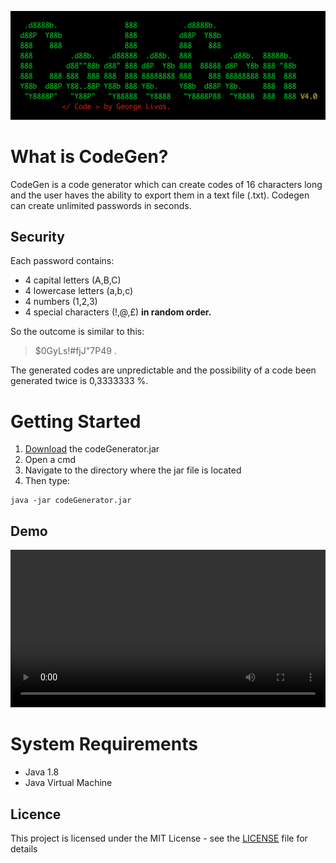 ![logo](./Readme_resources/logo.png)
# What is CodeGen?
CodeGen is a code generator which can create codes of 16 characters long and the 
user haves the ability to export them in a text file (.txt). Codegen can create unlimited passwords in seconds.
## Security
Each password contains: 

- 4 capital letters (A,B,C)
- 4 lowercase letters (a,b,c) 
- 4 numbers (1,2,3)
- 4 special characters (!,@,£)
**in random order.**

So the outcome is similar to this: 
> $0GyLs!#fjJ"7P49 .

The generated codes are unpredictable and the possibility of a code been generated twice is 0,3333333 %.

# Getting Started

1. [Download](https://github.com/georgelivas/Code-Generator/releases) the codeGenerator.jar
2. Open a cmd
3. Navigate to the directory where the jar file is located
4. Then type:

```
java -jar codeGenerator.jar 
```
## Demo
<video width="100%" controls autoplay>
  <source src="./Readme_resources/codegen.mov" type="video/mp4">
</video>

# System Requirements

* Java 1.8 
* Java Virtual Machine




## Licence
This project is licensed under the MIT License - see the [LICENSE](https://github.com/georgelivas/Code-Generator/blob/master/Licence) file for details